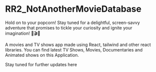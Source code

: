 # RR2_NotAnotherMovieDatabase
Hold on to your popcorn! Stay tuned for a delightful, screen-savvy adventure that promises to tickle your curiosity and ignite your imagination! 🍿🎬💥

A movies and TV shows app made using React, tailwind and other react libraries. You can find latest TV Shows, Movies, Documentaries and Animated shows on this Application.

Stay tuned for further updates here
